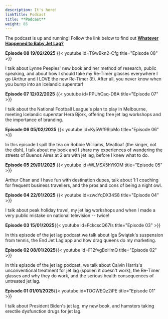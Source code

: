 ```yaml
---
description: It's here!
linkTitle: Podcast
title: **Podcast**
weight: 85
---
```


The podcast is up and running! Follow the link below to find out [__Whatever Happened to Baby Jet Lag?__](https://www.youtube.com/playlist?list=PL5qLroVCqm8iM8A0YjjyMmS6r_5Gmb67J)



**Episode 08 19/02/2025**
{{< youtube id=TGwBkn2-Cfg title="Episode 08" >}}

I talk about Lynne Peeples' new book and her method of research, public speaking, and about how I should take my Re-Timer glasses everywhere I go (Arthur and I LOVE the new Re-Timer 3!). After all, you never know when you bump into an Icelandic superstar!



**Episode 07 12/02/2025**
{{< youtube id=PPUhCaq-D8A title="Episode 07" >}}

I talk about the National Football League's plan to play in Melbourne, meeting Icelandic superstar Hera Björk, offering free jet lag workshops and the importance of branding.




**Episode 06 05/02/2025**
{{< youtube id=Ky5Wf99lpMo title="Episode 06" >}}

In this episode I spill the tea on Robbie Williams, Meatloaf (the singer, not the dish), I talk about my book and I share my experiences of wandering the streets of Buenos Aires at 2 am with jet lag, before I knew what to do.



**Episode 05 29/01/2025**
{{< youtube id=WLMSX5hYKOM title="Episode 05" >}}

Arthur Chan and I have fun with destination dupes, talk about 1:1 coaching for frequent business travellers, and the pros and cons of being a night owl.


**Episode 04 22/01/2025**
{{< youtube id=zwcYqDX34S8 title="Episode 04" >}}

I talk about peak holiday travel, my jet lag workshops and when I made a very public mistake on national television -- twice!



**Episode 03 15/01/2025**{{< youtube id=FckcscQ67Is title="Episode 03" >}}

In this episode of the jet lag podcast we talk about Iga Świątek's suspension from tennis, the End Jet Lag app and how drag queens do my marketing.



**Episode 02 08/01/2025**{{< youtube id=F12fvgBoHmQ title="Episode 02" >}}

In this episode of the jet lag podcast, we talk about Calvin Harris's unconventional treatment for jet lag (spoiler: it doesn't work), the Re-Timer glasses and why they do work, and the serious health consequences of untreated jet lag.



**Episode 01 01/01/2025**{{< youtube id=TOGWEQz2iPE title="Episode 01" >}}

I talk about President Biden's jet lag, my new book, and hamsters taking erectile dysfunction drugs for jet lag.

